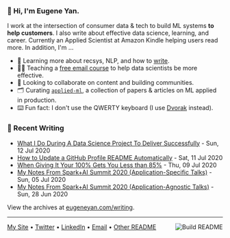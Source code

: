 ### 👋 Hi, I'm Eugene Yan.

I work at the intersection of consumer data & tech to build ML systems **to help customers**. I also write about effective data science, learning, and career. Currently an Applied Scientist at Amazon Kindle helping users read more. In addition, I'm ...

- 🌱 Learning more about recsys, NLP, and how to [write](https://eugeneyan.com/writing/).
- 👨‍💻 Teaching a [free email course](https://eugeneyan.com/resources/) to help data scientists be more effective.
- 🙌 Looking to collaborate on content and building communities.
- 🗂 Curating [`applied-ml`](https://github.com/eugeneyan/applied-ml), a collection of papers & articles on ML applied in production.
- ⌨️ Fun fact: I don't use the QWERTY keyboard (I use [Dvorak](https://en.wikipedia.org/wiki/Dvorak_keyboard_layout) instead).

### 📝 Recent Writing

<!-- writing starts -->
* [What I Do During A Data Science Project To Deliver Successfully](https://eugeneyan.com//writing/what-i-do-during-a-data-science-project-to-ensure-success/) - Sun, 12 Jul 2020
* [How to Update a GitHub Profile README Automatically](https://eugeneyan.com//writing/how-to-update-github-profile-readme-automatically/) - Sat, 11 Jul 2020
* [When Giving It Your 100% Gets You Less than 85%](https://eugeneyan.com//writing/when-giving-your-100-gets-you-less-than-85/) - Thu, 09 Jul 2020
* [My Notes From Spark+AI Summit 2020 (Application-Specific Talks)](https://eugeneyan.com//writing/notes-from-sparkai-summit-application-specific/) - Sun, 05 Jul 2020
* [My Notes From Spark+AI Summit 2020 (Application-Agnostic Talks)](https://eugeneyan.com//writing/notes-from-sparkai-summit-application-agnostic/) - Sun, 28 Jun 2020
<!-- writing ends -->

View the archives at [eugeneyan.com/writing](https://eugeneyan.com/writing/).

---

<a href="https://github.com/eugeneyan/eugeneyan/actions"><img src="https://github.com/eugeneyan/eugeneyan/workflows/Build%20README/badge.svg?branch=master" align="right" alt="Build README"></a>
[My Site](https://eugeneyan.com) • [Twitter](https://twitter.com/eugeneyan) • [LinkedIn](https://www.linkedin.com/in/eugeneyan) • [Email](mailto:eugene@eugeneyan.com)  • [Other README](https://eugeneyan.com/readme/)
